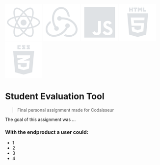 ![react icon](https://github.com/boudewijndanser/Pizza-Configurator/blob/master/public/dev-icons/react.svg) ![redux icon](https://github.com/boudewijndanser/Pizza-Configurator/blob/master/public/dev-icons/redux.svg) ![js icon](https://github.com/boudewijndanser/Pizza-Configurator/blob/master/public/dev-icons/js.svg) ![html icon](https://github.com/boudewijndanser/Pizza-Configurator/blob/master/public/dev-icons/html.svg) ![css icon](https://github.com/boudewijndanser/Pizza-Configurator/blob/master/public/dev-icons/css.svg)
# Student Evaluation Tool
> Final personal assignment made for Codaisseur

The goal of this assignment was ...

### With the endproduct a user could:

* 1
* 2
* 3
* 4

